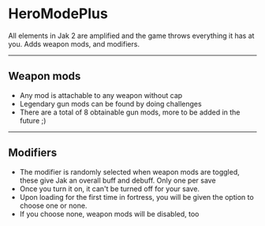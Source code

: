 # HeroModePlus
All elements in Jak 2 are amplified and the game throws everything it has at you. Adds weapon mods, and modifiers.

-------------------------------------------------------------------------------------------------------------------------------------------------------
Weapon mods
-------------------------------------------------------------------------------------------------------------------------------------------------------
- Any mod is attachable to any weapon without cap
- Legendary gun mods can be found by doing challenges
- There are a total of 8 obtainable gun mods, more to be added in the future ;)
-------------------------------------------------------------------------------------------------------------------------------------------------------
Modifiers
-------------------------------------------------------------------------------------------------------------------------------------------------------
- The modifier is randomly selected when weapon mods are toggled, these give Jak an overall buff and debuff. Only one per save
- Once you turn it on, it can't be turned off for your save.
- Upon loading for the first time in fortress, you will be given the option to choose one or none.
- If you choose none, weapon mods will be disabled, too

